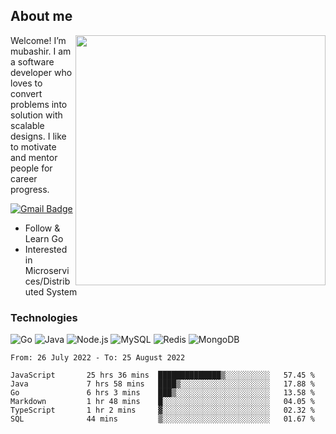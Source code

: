 ## About me

<img align="right" src="https://github-readme-stats-zhiwei-feng.vercel.app/api?username=mub4shir&show_icons=true" width="400" />

Welcome! I’m mubashir. I am a software developer who loves to convert problems into solution with scalable designs. I like to motivate and mentor people for career progress.

[![Gmail Badge](https://img.shields.io/badge/-mubashir11131719@gmail.com-c14438?style=flat-square&logo=Gmail&logoColor=white&link=mailto:mubashir11131719@gmail.com)](mailto:mubashir11131719@gmail.com)




- Follow & Learn Go
- Interested in Microservices/Distributed System


### Technologies
![Go](https://img.shields.io/badge/-Go-000000?style=flat-square&logo=go)
![Java](https://img.shields.io/badge/-Java-E34A86?style=flat-square&logo=java)
![Node.js](https://img.shields.io/badge/-Node.js-000000?style=flat-square&logo=node.js)
![MySQL](https://img.shields.io/badge/-MySQL-orange?style=flat-square&logo=MySQL)
![Redis](https://img.shields.io/badge/-Redis-black?style=flat-square&logo=Redis)
![MongoDB](https://img.shields.io/badge/-MongoDB-000000?style=flat-square&logo=mongodb)






<!--START_SECTION:waka-->

```text
From: 26 July 2022 - To: 25 August 2022

JavaScript       25 hrs 36 mins  ██████████████▒░░░░░░░░░░   57.45 %
Java             7 hrs 58 mins   ████▒░░░░░░░░░░░░░░░░░░░░   17.88 %
Go               6 hrs 3 mins    ███▒░░░░░░░░░░░░░░░░░░░░░   13.58 %
Markdown         1 hr 48 mins    █░░░░░░░░░░░░░░░░░░░░░░░░   04.05 %
TypeScript       1 hr 2 mins     ▓░░░░░░░░░░░░░░░░░░░░░░░░   02.32 %
SQL              44 mins         ▒░░░░░░░░░░░░░░░░░░░░░░░░   01.67 %
```

<!--END_SECTION:waka-->
</p>


